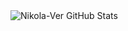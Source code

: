 <img align="left" alt="Nikola-Ver GitHub Stats" src="https://github-readme-stats.vercel.app/api?username=Nikola-Ver&show_icons=true&hide_border=true&title_color=0366d6&icon_color=886ce4&line_height=25" />   
